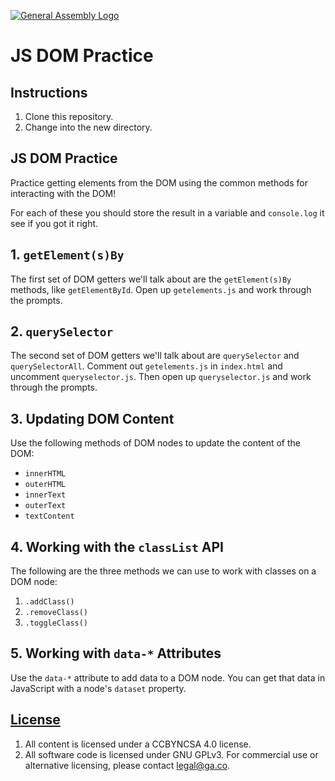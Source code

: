 [![General Assembly Logo](https://camo.githubusercontent.com/1a91b05b8f4d44b5bbfb83abac2b0996d8e26c92/687474703a2f2f692e696d6775722e636f6d2f6b6538555354712e706e67)](https://generalassemb.ly/education/web-development-immersive)

# JS DOM Practice

## Instructions

1. Clone this repository.
1. Change into the new directory.

## JS DOM Practice

Practice getting elements from the DOM using the common methods for interacting
with the DOM!

For each of these you should store the result in a variable and `console.log` it
see if you got it right.

## 1. `getElement(s)By`

The first set of DOM getters we'll talk about are the `getElement(s)By` methods,
like `getElementById`. Open up `getelements.js` and work through the prompts.

## 2. `querySelector`

The second set of DOM getters we'll talk about are `querySelector` and
`querySelectorAll`. Comment out `getelements.js` in `index.html` and uncomment
`queryselector.js`. Then open up `queryselector.js` and work through the
prompts.

## 3. Updating DOM Content

Use the following methods of DOM nodes to update the content of the DOM:

* `innerHTML`
* `outerHTML`
* `innerText`
* `outerText`
* `textContent`

## 4. Working with the `classList` API

The following are the three methods we can use to work with classes on a DOM
node:

1. `.addClass()`
1. `.removeClass()`
1. `.toggleClass()`

## 5. Working with `data-*` Attributes

Use the `data-*` attribute to add data to a DOM node. You can get that data in
JavaScript with a node's `dataset` property.

## [License](LICENSE)

1.  All content is licensed under a CC­BY­NC­SA 4.0 license.
1.  All software code is licensed under GNU GPLv3. For commercial use or
    alternative licensing, please contact legal@ga.co.
